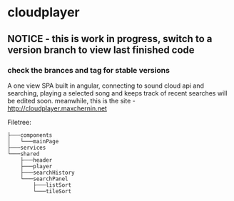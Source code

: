 # cloudplayer
## NOTICE - this is work in progress, switch to a version branch to view last finished code
### check the brances and tag for stable versions
A one view SPA built in angular, connecting to sound cloud api and searching, playing a selected song and keeps track of recent searches
will be edited soon.
meanwhile, this is the site - http://cloudplayer.maxchernin.net

Filetree:
```
├───components
│   └───mainPage
├───services
└───shared
    ├───header
    ├───player
    ├───searchHistory
    └───searchPanel
        ├───listSort
        └───tileSort
```
